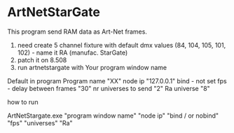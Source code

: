 # ArtNetStarGate


This program send RAM data as Art-Net frames.


1. need create 5 channel fixture with default dmx values (84, 104, 105, 101, 102) - name it RA (manufac. StarGate)
2. patch it on 8.508
3. run artnetstargate with Your program window name

Default in program
Program name "XX"
node ip "127.0.0.1"
bind - not set
fps - delay between frames "30"
nr universes to send "2"
Ra universe "8"



how to run

ArtNetStargate.exe "program window name" "node ip" "bind / or nobind" "fps" "universes" "Ra"
